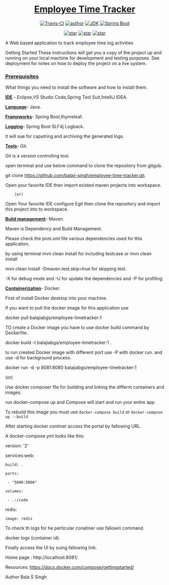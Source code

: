 <h1 align="center"><a href="https://github.com/balaji-singh/employee-time-tracker" target="_blank">Employee Time Tracker</a></h1>

<p align="center">
  <a href="https://travis-ci.com/balaji-singh/employee-time-tracker"><img alt="Travis-CI" src="https://travis-ci.com/balaji-singh/employee-time-tracker.svg?branch=master"/></a>
  <a href="https://masterjavaonline.com"><img alt="author" src="https://img.shields.io/badge/author-Bala.S.Singh-blue.svg"/></a>
  <a href="https://www.oracle.com/technetwork/java/javase/downloads/index.html"><img alt="JDK" src="https://img.shields.io/badge/JDK-1.8.0_162-orange.svg"/></a>
  <a href="https://docs.spring.io/spring-boot/docs/2.1.0.RELEASE/reference/html/"><img alt="Spring Boot" src="https://img.shields.io/badge/Spring Boot-2.1.0.RELEASE-brightgreen.svg"/></a>
</p>

<p align="center">
  <a href="https://github.com/balaji-singh/employee-time-tracker/stargazers"><img alt="star" src="https://img.shields.io/github/stars/balaji-singh/employee-time-tracker.svg?label=Stars&style=social"/></a>
  <a href="https://github.com/balaji-singh/employee-time-tracker/network/members"><img alt="star" src="https://img.shields.io/github/forks/balaji-singh/employee-time-tracker.svg?label=Fork&style=social"/></a>
  <a href="https://github.com/balaji-singh/employee-time-tracker/watchers"><img alt="star" src="https://img.shields.io/github/watchers/balaji-singh/employee-time-tracker.svg?label=Watch&style=social"/></a>
</p>

A Web based application to track employee time log activities

Getting Started
These instructions will get you a copy of the project up and running on your local machine for development and testing purposes.
See deployment for notes on how to deploy the project on a live system.

<h3><u>Prerequisites</u></h3>
What things you need to install the software and how to install them.

<b><u>IDE</b></u> - Eclipse,VS Studio Code,Spring Tool Suit,IntelliJ IDEA. 

<b><u>Language</b></u>- Java.

<b><u>Frameworks</b></u>- Spring Boot,thymeleaf.

<b><u>Logging</b></u>- Spring Boot SLF4j Logback.

It will sue for caputring and archiving the generated logs.

<b><u>Tools</b></u>- Git.

Git is a version controlling tool. 

open terminal and use below  command to clone the repository from gitgub.

git clone https://github.com/balaji-singh/employee-time-tracker.git.

Open your favorite IDE then import existed maven projects into workspace. 

        (or)

Open Your favorite IDE configure Egit then clone the repository and import this project into to workspace.


<b><u>Build management</b></u>- Maven.

Maven is  Dependency and Build Management.

Please check the pom.xml file various dependencies used for this application.

by using terminal mvn clean install for including testcase or mvn clean install 

mvn clean install -Dmaven.test.skip=true for skipping test.

-X for debug mode and -U for update the dependencies and -P for profiling

<b><u>Containerization</b></u>- Docker.

First of install Docker desktop into your machine.

If you want to pull the docker image for this application use

docker pull balajiabgs/employee-timetracker:1

TO create a Docker image you have to use docker build command by Dockerfile.

docker build -t balajiabgs/employee-timetracker:1 .

to run created Docker image with different port use -P with docker run.
and use -d for background process.

docker run -d  -p 8081:8080 balajiabgs/employee-timetracker:1

(or)

Use docker composer file for building and linking the differnt containers and images.

run docker-compose up and Compose will start and run your entire app.

To rebuild this image you must use `docker-compose build` or `docker-compose up --build`

After starting docker continer access the portal by fallowing URL.

A docker-compose.yml looks like this:


version: '2'

services:web:
  
    build: .
    
    ports:
    
     - "5000:5000"
     
    volumes:
    
     - .:/code
     
  redis:
  
    image: redis
    
To check th logs for he perticular conatiner use fallowin command.

docker logs (container id).

Finally access the UI by suing fallowing link.    

Home page : http://localhost:8081/

Resources: https://docs.docker.com/compose/gettingstarted/

Author
Bala S Singh




